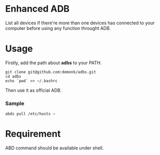 # Enhanced ADB
List all devices if there're more than one devices has connected to your computer before using any function throught ADB.

# Usage
Firstly, add the path about **adbs** to your PATH.

```shell
git clone git@github.com:demonk/adbs.git
cd adbs
echo `pwd` >> ~/.bashrc
```

Then use it as official ADB.

### Sample
```shell
abds pull /etc/hosts ~
```

# Requirement
ABD command should be available under shell.



